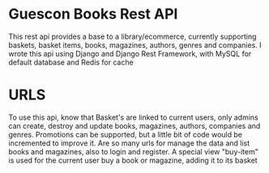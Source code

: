 # Guescon Books Rest API

This rest api provides a base to a library/ecommerce, currently supporting baskets, basket items, books, magazines,
authors, genres and companies. I wrote this api using Django and Django Rest Framework, with MySQL for default database and
Redis for cache 

# URLS
To use this api, know that Basket's are linked to current users, only admins can create, destroy and update books, magazines,
authors, companies and genres. Promotions can be supported, but a little bit of code would be incremented to improve it. 
Are so many urls for manage the data and list books and magazines, also to login and register. A special view "buy-item" is
used for the current user buy a book or magazine, adding it to its basket 
